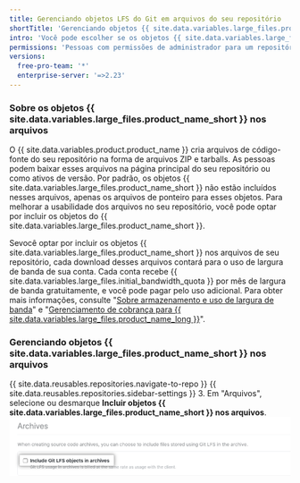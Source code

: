 ```yaml
---
title: Gerenciando objetos LFS do Git em arquivos do seu repositório
shortTitle: 'Gerenciando objetos {{ site.data.variables.large_files.product_name_short }} nos arquivos'
intro: 'Você pode escolher se os objetos {{ site.data.variables.large_files.product_name_long }} ({{ site.data.variables.large_files.product_name_short }}) estão incluídos nos arquivos de código-fonte, como arquivos ZIP e tarballs que {{ site.data.variables.product.product_name }} cria para seu repositório.'
permissions: 'Pessoas com permissões de administrador para um repositório podem gerenciar se os objetos {{ site.data.variables.large_files.product_name_short }} estão incluídos nos arquivos do repositório.'
versions:
  free-pro-team: '*'
  enterprise-server: '=>2.23'
---
```


### Sobre os objetos {{ site.data.variables.large_files.product_name_short }} nos arquivos

O {{ site.data.variables.product.product_name }} cria arquivos de código-fonte do seu repositório na forma de arquivos ZIP e tarballs. As pessoas podem baixar esses arquivos na página principal do seu repositório ou como ativos de versão. Por padrão, os objetos {{ site.data.variables.large_files.product_name_short }} não estão incluídos nesses arquivos, apenas os arquivos de ponteiro para esses objetos. Para melhorar a usabilidade dos arquivos no seu repositório, você pode optar por incluir os objetos do {{ site.data.variables.large_files.product_name_short }}.

Sevocê optar por incluir os objetos {{ site.data.variables.large_files.product_name_short }}  nos arquivos de seu repositório, cada download desses arquivos contará para o uso de largura de banda de sua conta. Cada conta recebe {{ site.data.variables.large_files.initial_bandwidth_quota }} por mês de largura de banda gratuitamente, e você pode pagar pelo uso adicional. Para obter mais informações, consulte "[Sobre armazenamento e uso de largura de banda](/github/setting-up-and-managing-billing-and-payments-on-github/managing-billing-for-github-actions)" e "[Gerenciamento de cobrança para {{ site.data.variables.large_files.product_name_long }}](/github/setting-up-and-managing-billing-and-payments-on-github/managing-billing-for-git-large-file-storage)".

### Gerenciando objetos {{ site.data.variables.large_files.product_name_short }} nos arquivos

{{ site.data.reusables.repositories.navigate-to-repo }}
{{ site.data.reusables.repositories.sidebar-settings }}
3. Em "Arquivos", selecione ou desmarque **Incluir objetos {{ site.data.variables.large_files.product_name_short }} nos arquivos**. ![Caixa de seleção para incluir os objetos {{ site.data.variables.large_files.product_name_short }} nos arquivos](/assets/images/help/repository/include-git-lfs-objects-checkbox.png)
